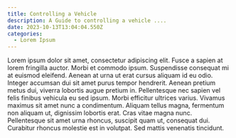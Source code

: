 ```yaml
---
title: Controlling a Vehicle
description: A Guide to controlling a vehicle ....
date: 2023-10-13T13:04:04.550Z
categories:
  - Lorem Ipsum
---
```

Lorem ipsum dolor sit amet, consectetur adipiscing elit. Fusce a sapien at lorem fringilla auctor. Morbi et commodo ipsum. Suspendisse consequat mi at euismod eleifend. Aenean at urna ut erat cursus aliquam id eu odio. Integer accumsan dui sit amet purus tempor hendrerit. Aenean pretium metus dui, viverra lobortis augue pretium in. Pellentesque nec sapien vel felis finibus vehicula eu sed ipsum. Morbi efficitur ultrices varius. Vivamus maximus sit amet nunc a condimentum. Aliquam tellus magna, fermentum non aliquam ut, dignissim lobortis erat. Cras vitae magna nunc. Pellentesque sit amet urna rhoncus, suscipit quam ut, consequat dui. Curabitur rhoncus molestie est in volutpat. Sed mattis venenatis tincidunt.